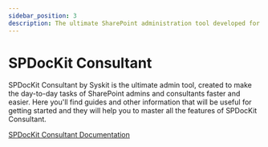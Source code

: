 ```yaml
---
sidebar_position: 3
description: The ultimate SharePoint administration tool developed for consultants.
---
```


# SPDocKit Consultant

&#x20;SPDocKit Consultant by Syskit is the ultimate admin tool, created to make the day-to-day tasks of SharePoint admins and consultants faster and easier. Here you'll find guides and other information that will be useful for getting started and they will help you to master all the features of SPDocKit Consultant.

[SPDocKit Consultant Documentation](https://docs.syskit.com/spconsultant/)

